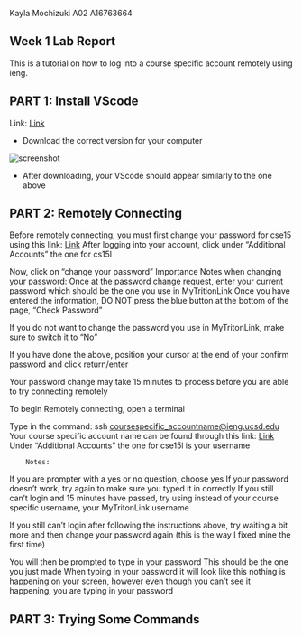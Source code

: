 Kayla Mochizuki 
A02
A16763664
## Week 1 Lab Report

This is a tutorial on how to log into a course specific account remotely using ieng.

## **PART 1: Install VScode**

Link: [Link](https://code.visualstudio.com/download)

- Download the correct version for your computer

![screenshot](screenshot.png)


- After downloading, your VScode should appear similarly to the one above


## **PART 2: Remotely Connecting**

Before remotely connecting, you must first change your password for cse15 using this link: [Link](https://sdacs.ucsd.edu/~icc/index.php)
After logging into your account, click under “Additional Accounts” the one for cs15l

Now, click on “change your password”
Importance Notes when changing your password:
Once at the password change request, enter your current password which should be the one you use in MyTritionLink
Once you have entered the information, DO NOT press the blue button at the bottom of the page, “Check Password”

If you do not want to change the password you use in MyTritonLink, make sure to switch it to “No”

If you have done the above, position your cursor at the end of your confirm password and click return/enter


Your password change may take 15 minutes to process before you are able to try connecting remotely





To begin Remotely connecting, open a terminal



Type in the command: ssh coursespecific_accountname@ieng.ucsd.edu
Your course specific account name can be found through this link: [Link](https://sdacs.ucsd.edu/~icc/index.php)
Under “Additional Accounts” the one for cse15l is your username



		Notes:
If you are prompter with a yes or no question, choose yes
If your password doesn’t work, try again to make sure you typed it in correctly
If you still can’t login and 15 minutes have passed, try using instead of your course specific username, your MyTritonLink username

If you still can’t login after following the instructions above, try waiting a bit more and then change your password again (this is the way I fixed mine the first time)


You will then be prompted to type in your password
This should be the one you just made
When typing in your password it will look like this nothing is happening on your screen, however even though you can’t see it happening, you are typing in your password


## **PART 3: Trying Some Commands**



